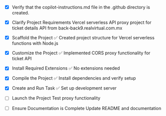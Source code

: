 <!-- Use this file to provide workspace-specific custom instructions to Copilot. For more details, visit https://code.visualstudio.com/docs/copilot/copilot-customization#_use-a-githubcopilotinstructionsmd-file -->
- [x] Verify that the copilot-instructions.md file in the .github directory is created.

- [x] Clarify Project Requirements
	Vercel serverless API proxy project for ticket details API from back-back9.realvirtual.com.mx

- [x] Scaffold the Project
	✅ Created project structure for Vercel serverless functions with Node.js

- [x] Customize the Project
	✅ Implemented CORS proxy functionality for ticket API

- [x] Install Required Extensions
	✅ No extensions needed

- [x] Compile the Project
	✅ Install dependencies and verify setup

- [x] Create and Run Task
	✅ Set up development server

- [ ] Launch the Project
	Test proxy functionality

- [ ] Ensure Documentation is Complete
	Update README and documentation
